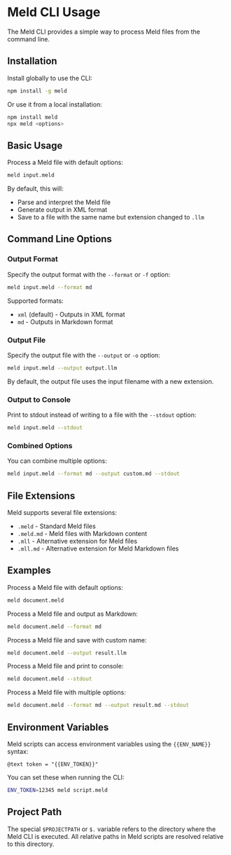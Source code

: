 # Meld CLI Usage

The Meld CLI provides a simple way to process Meld files from the command line.

## Installation

Install globally to use the CLI:

```bash
npm install -g meld
```

Or use it from a local installation:

```bash
npm install meld
npx meld <options>
```

## Basic Usage

Process a Meld file with default options:

```bash
meld input.meld
```

By default, this will:
- Parse and interpret the Meld file
- Generate output in XML format
- Save to a file with the same name but extension changed to `.llm`

## Command Line Options

### Output Format

Specify the output format with the `--format` or `-f` option:

```bash
meld input.meld --format md
```

Supported formats:
- `xml` (default) - Outputs in XML format
- `md` - Outputs in Markdown format

### Output File

Specify the output file with the `--output` or `-o` option:

```bash
meld input.meld --output output.llm
```

By default, the output file uses the input filename with a new extension.

### Output to Console

Print to stdout instead of writing to a file with the `--stdout` option:

```bash
meld input.meld --stdout
```

### Combined Options

You can combine multiple options:

```bash
meld input.meld --format md --output custom.md --stdout
```

## File Extensions

Meld supports several file extensions:

- `.meld` - Standard Meld files
- `.meld.md` - Meld files with Markdown content
- `.mll` - Alternative extension for Meld files
- `.mll.md` - Alternative extension for Meld Markdown files

## Examples

Process a Meld file with default options:
```bash
meld document.meld
```

Process a Meld file and output as Markdown:
```bash
meld document.meld --format md
```

Process a Meld file and save with custom name:
```bash
meld document.meld --output result.llm
```

Process a Meld file and print to console:
```bash
meld document.meld --stdout
```

Process a Meld file with multiple options:
```bash
meld document.meld --format md --output result.md --stdout
```

## Environment Variables

Meld scripts can access environment variables using the `{{ENV_NAME}}` syntax:

```meld
@text token = "{{ENV_TOKEN}}"
```

You can set these when running the CLI:

```bash
ENV_TOKEN=12345 meld script.meld
```

## Project Path

The special `$PROJECTPATH` or `$.` variable refers to the directory where the Meld CLI is executed. All relative paths in Meld scripts are resolved relative to this directory.